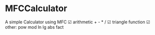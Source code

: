 # MFCCalculator

A simple Calculator using MFC
☑ arithmetic + - * /
☑ triangle function
☑ other: pow mod ln lg abs fact
